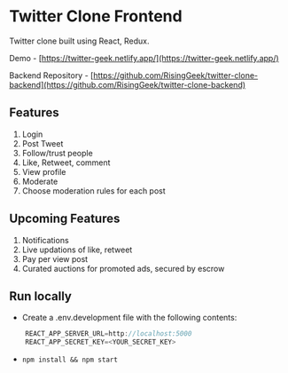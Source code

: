 # Twitter Clone Frontend

Twitter clone built using React, Redux.

Demo - [https://twitter-geek.netlify.app/](https://twitter-geek.netlify.app/)

Backend Repository - [https://github.com/RisingGeek/twitter-clone-backend](https://github.com/RisingGeek/twitter-clone-backend)

## Features

1. Login
1. Post Tweet
1. Follow/trust people
1. Like, Retweet, comment
1. View profile
1. Moderate
1. Choose moderation rules for each post

## Upcoming Features

1. Notifications
1. Live updations of like, retweet
1. Pay per view post
1. Curated auctions for promoted ads, secured by escrow

## Run locally

- Create a .env.development file with the following contents:

```javascript
    REACT_APP_SERVER_URL=http://localhost:5000
    REACT_APP_SECRET_KEY=<YOUR_SECRET_KEY>
```

- `npm install && npm start`
